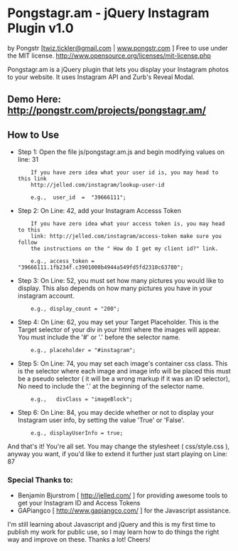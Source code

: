 Pongstagr.am - jQuery Instagram Plugin v1.0
===========================================
by Pongstr [twiz.tickler@gmail.com | www.pongstr.com ]
Free to use under the MIT license.
http://www.opensource.org/licenses/mit-license.php

Pongstagr.am is a jQuery plugin that lets you display your Instagram photos to your website.
It uses Instagram API and Zurb's Reveal Modal.

## Demo Here: http://pongstr.com/projects/pongstagr.am/ ##

## How to Use ##

 + Step 1: Open the file js/pongstagr.am.js and begin modifying values on line: 31

           If you have zero idea what your user id is, you may head to this link
           http://jelled.com/instagram/lookup-user-id 

           e.g.,  user_id  =  "39666111";

 + Step 2: On Line: 42, add your Instagram Accesss Token

           If you have zero idea what your access token is, you may head to this
           link: http://jelled.com/instagram/access-token make sure you follow 
           the instructions on the " How do I get my client id?" link.

           e.g., access_token = "39666111.1fb234f.c3901000b4944a549fd5fd2310c63780";

 + Step 3: On Line: 52, you must set how many pictures you would like to display. This also 
           depends on how many pictures you have in your instagram account.

           e.g., display_count = "200"; 

 + Step 4: On Line: 62, you may set your Target Placeholder. This is the Target 
           selector of your div in your html where the images will appear. 
           You must include the '#' or '.' before the selector name.

           e.g., placeholder = "#instagram";

 + Step 5: On Line: 74, you may set each image's container css class. This is the selector 
           where each image and image info will be placed this must be a pseudo selector 
           ( it will be a wrong markup if it was an ID selector), No need to include 
           the '.' at the beginning of the selector name. 

           e.g.,   divClass = "imageBlock";

 + Step 6: On Line: 84, you may decide whether or not to display your Instagram user info,
           by setting the value 'True' or 'False'.

           e.g., displayUserInfo = true;


And that's it! You're all set. You may change the stylesheet ( css/style.css ), anyway you
want, if you'd like to extend it further just start playing on Line: 87


### Special Thanks to: ### 
 + Benjamin Bjurstrom [ http://jelled.com/ ] for providing awesome tools to get your Instagram ID and Access Tokens
 + GAPiangco          [ http://www.gapiangco.com/ ] for the Javascript assistance.

I'm still learning about Javascript and jQuery and this is my first time to publish my 
work for public use, so I may learn how to do things the right way and improve on these. 
Thanks a lot! Cheers!


